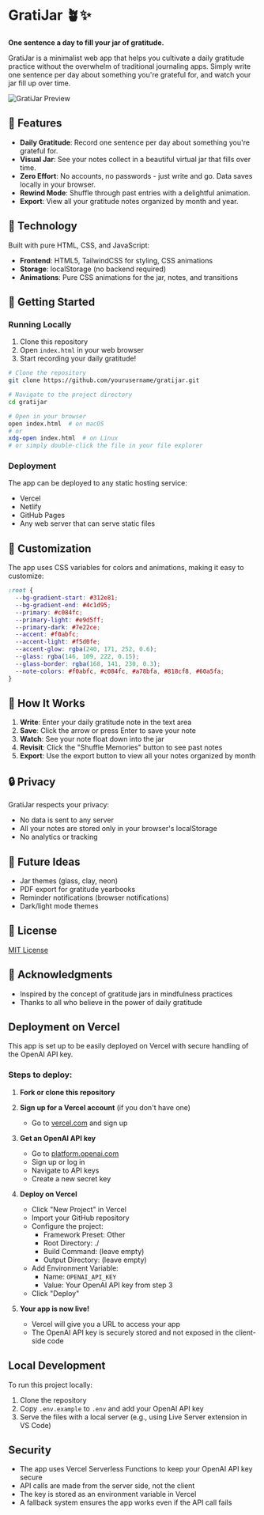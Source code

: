 # GratiJar 🪴✨

**One sentence a day to fill your jar of gratitude.**

GratiJar is a minimalist web app that helps you cultivate a daily gratitude practice without the overwhelm of traditional journaling apps. Simply write one sentence per day about something you're grateful for, and watch your jar fill up over time.

![GratiJar Preview](https://via.placeholder.com/800x400/4C1D95/FFFFFF?text=GratiJar+Preview)

## 🌟 Features

- **Daily Gratitude**: Record one sentence per day about something you're grateful for.
- **Visual Jar**: See your notes collect in a beautiful virtual jar that fills over time.
- **Zero Effort**: No accounts, no passwords - just write and go. Data saves locally in your browser.
- **Rewind Mode**: Shuffle through past entries with a delightful animation.
- **Export**: View all your gratitude notes organized by month and year.

## 🔧 Technology

Built with pure HTML, CSS, and JavaScript:

- **Frontend**: HTML5, TailwindCSS for styling, CSS animations
- **Storage**: localStorage (no backend required)
- **Animations**: Pure CSS animations for the jar, notes, and transitions

## 🚀 Getting Started

### Running Locally

1. Clone this repository
2. Open `index.html` in your web browser
3. Start recording your daily gratitude!

```bash
# Clone the repository
git clone https://github.com/yourusername/gratijar.git

# Navigate to the project directory
cd gratijar

# Open in your browser
open index.html  # on macOS
# or
xdg-open index.html  # on Linux
# or simply double-click the file in your file explorer
```

### Deployment

The app can be deployed to any static hosting service:

- Vercel
- Netlify
- GitHub Pages
- Any web server that can serve static files

## 🎨 Customization

The app uses CSS variables for colors and animations, making it easy to customize:

```css
:root {
  --bg-gradient-start: #312e81;
  --bg-gradient-end: #4c1d95;
  --primary: #c084fc;
  --primary-light: #e9d5ff;
  --primary-dark: #7e22ce;
  --accent: #f0abfc;
  --accent-light: #f5d0fe;
  --accent-glow: rgba(240, 171, 252, 0.6);
  --glass: rgba(146, 109, 222, 0.15);
  --glass-border: rgba(168, 141, 230, 0.3);
  --note-colors: #f0abfc, #c084fc, #a78bfa, #818cf8, #60a5fa;
}
```

## 📝 How It Works

1. **Write**: Enter your daily gratitude note in the text area
2. **Save**: Click the arrow or press Enter to save your note
3. **Watch**: See your note float down into the jar
4. **Revisit**: Click the "Shuffle Memories" button to see past notes
5. **Export**: Use the export button to view all your notes organized by month

## 🔒 Privacy

GratiJar respects your privacy:

- No data is sent to any server
- All your notes are stored only in your browser's localStorage
- No analytics or tracking

## 🌱 Future Ideas

- Jar themes (glass, clay, neon)
- PDF export for gratitude yearbooks
- Reminder notifications (browser notifications)
- Dark/light mode themes

## 📄 License

[MIT License](LICENSE)

## 🙏 Acknowledgments

- Inspired by the concept of gratitude jars in mindfulness practices
- Thanks to all who believe in the power of daily gratitude 

## Deployment on Vercel

This app is set up to be easily deployed on Vercel with secure handling of the OpenAI API key.

### Steps to deploy:

1. **Fork or clone this repository**

2. **Sign up for a Vercel account** (if you don't have one)
   - Go to [vercel.com](https://vercel.com) and sign up

3. **Get an OpenAI API key**
   - Go to [platform.openai.com](https://platform.openai.com)
   - Sign up or log in
   - Navigate to API keys
   - Create a new secret key

4. **Deploy on Vercel**
   - Click "New Project" in Vercel
   - Import your GitHub repository
   - Configure the project:
     - Framework Preset: Other
     - Root Directory: ./
     - Build Command: (leave empty)
     - Output Directory: (leave empty)
   - Add Environment Variable:
     - Name: `OPENAI_API_KEY`
     - Value: Your OpenAI API key from step 3
   - Click "Deploy"

5. **Your app is now live!**
   - Vercel will give you a URL to access your app
   - The OpenAI API key is securely stored and not exposed in the client-side code

## Local Development

To run this project locally:

1. Clone the repository
2. Copy `.env.example` to `.env` and add your OpenAI API key
3. Serve the files with a local server (e.g., using Live Server extension in VS Code)

## Security

- The app uses Vercel Serverless Functions to keep your OpenAI API key secure
- API calls are made from the server side, not the client
- The key is stored as an environment variable in Vercel
- A fallback system ensures the app works even if the API call fails 